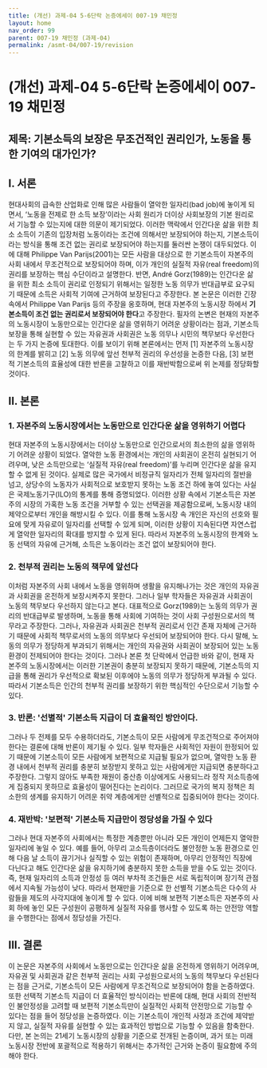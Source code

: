 ```yaml
---
title: (개선) 과제-04 5-6단락 논증에세이 007-19 채민정
layout: home
nav_order: 99
parent: 007-19 채민정 (과제-04)
permalink: /asmt-04/007-19/revision
---
```


# (개선) 과제-04 5-6단락 논증에세이 007-19 채민정 

## 제목: 기본소득의 보장은 무조건적인 권리인가, 노동을 통한 기여의 대가인가?

## I. 서론

현대사회의 급속한 산업화로 인해 많은 사람들이 열악한 일자리(bad job)에 놓이게 되면서, ‘노동을 전제로 한 소득 보장’이라는 사회 원리가 더이상 사회보장의 기본 원리로서 기능할 수 있는지에 대한 의문이 제기되었다. 이러한 맥락에서 인간다운 삶을 위한 최소 소득이 기존의 입장처럼 노동이라는 조건에 의해서만 보장되어야 하는지, 기본소득이라는 방식을 통해 조건 없는 권리로 보장되어야 하는지를 둘러싼 논쟁이 대두되었다. 이에 대해 Philippe Van Parijs(2001)는 모든 사람을 대상으로 한 기본소득이 자본주의 사회 내에서 무조건적으로 보장되어야 하며, 이가 개인의 실질적 자유(real freedom)의 권리를 보장하는 핵심 수단이라고 설명한다. 반면, André Gorz(1989)는 인간다운 삶을 위한 최소 소득이 권리로 인정되기 위해서는 일정한 노동 의무가 반대급부로 요구되기 때문에 소득은 사회적 기여에 근거하여 보장된다고 주장한다. 본 논문은 이러한 긴장 속에서 Philippe Van Parijs 등의 주장을 옹호하며, 현대 자본주의 노동시장 하에서 **기본소득이 조건 없는 권리로서 보장되어야 한다**고 주장한다. 필자의 논변은 현재의 자본주의 노동시장이 노동만으로는 인간다운 삶을 영위하기 어려운 상황이라는 점과, 기본소득 보장을 통해 실현할 수 있는 자유권과 사회권은 노동 의무나 시민의 책무보다 우선한다는 두 가지 논증에 토대한다. 이를 보이기 위해 본론에서는 먼저 [1] 자본주의 노동시장의 한계를 밝히고 [2] 노동 의무에 앞선 천부적 권리의 우선성을 논증한 다음, [3] 보편적 기본소득의 효율성에 대한 반론을 고찰하고 이를 재반박함으로써 위 논제를 정당화할 것이다.

## II. 본론

### 1. 자본주의 노동시장에서는 노동만으로 인간다운 삶을 영위하기 어렵다

현대 자본주의 노동시장에서는 더이상 노동만으로 인간으로서의 최소한의 삶을 영위하기 어려운 상황이 되었다. 열악한 노동 환경에서는 개인의 사회권이 온전히 실현되기 어려우며, 낮은 소득만으로는 ‘실질적 자유(real freedom)’를 누리며 인간다운 삶을 유지할 수 없게 된 것이다. 실제로 많은 국가에서 비정규직 일자리가 전체 일자리의 절반을 넘고, 상당수의 노동자가 사회적으로 보호받지 못하는 노동 조건 하에 놓여 있다는 사실은 국제노동기구(ILO)의 통계를 통해 증명되었다. 이러한 상황 속에서 기본소득은 자본주의 시장의 가혹한 노동 조건을 거부할 수 있는 선택권을 제공함으로써, 노동시장 내의 제약으로부터 개인을 해방시킬 수 있다. 이를 통해 노동시장 속 개인은 자신의 선호와 필요에 맞게 자유로이 일자리를 선택할 수 있게 되며, 이러한 상황이 지속된다면 자연스럽게 열악한 일자리의 확대를 방지할 수 있게 된다. 따라서 자본주의 노동시장의 한계와 노동 선택의 자유에 근거해, 소득은 노동이라는 조건 없이 보장되어야 한다.

### 2. 천부적 권리는 노동의 책무에 앞선다

이처럼 자본주의 사회 내에서 노동을 영위하며 생활을 유지해나가는 것은 개인의 자유권과 사회권을 온전하게 보장시켜주지 못한다. 그러나 일부 학자들은 자유권과 사회권이 노동의 책무보다 우선하지 않는다고 본다. 대표적으로 Gorz(1989)는 노동의 의무가 권리의 반대급부로 발생하며, 노동을 통해 사회에 기여하는 것이 사회 구성원으로서의 책무라고 주장한다. 그러나, 자유권과 사회권은 천부적 권리로서 인간 존재 자체에 근거하기 때문에 사회적 책무로서의 노동의 의무보다 우선되어 보장되어야 한다. 다시 말해, 노동의 의무가 정당하게 부과되기 위해서는 개인의 자유권와 사회권이 보장되어 있는 노동 환경이 전제되어야 한다는 것이다. 그러나 본론 첫 단락에서 언급한 바와 같이, 현재 자본주의 노동시장에서는 이러한 기본권이 충분히 보장되지 못하기 때문에, 기본소득의 지급을 통해 권리가 우선적으로 확보된 이후에야 노동의 의무가 정당하게 부과될 수 있다. 따라서 기본소득은 인간의 천부적 권리를 보장하기 위한 핵심적인 수단으로서 기능할 수 있다.

### 3. 반론: '선별적' 기본소득 지급이 더 효율적인 방안이다.

그러나 두 전제를 모두 수용하더라도, 기본소득이 모든 사람에게 무조건적으로 주어져야 한다는 결론에 대해 반론이 제기될 수 있다. 일부 학자들은 사회적인 자원이 한정되어 있기 때문에 기본소득이 모든 사람에게 보편적으로 지급될 필요가 없으며, 열악한 노동 환경 내에서 천부적 권리를 충분히 보장받지 못하고 있는 사람에게만 지급되면 충분하다고 주장한다. 그렇지 않아도 부족한 재원이 중산층 이상에게도 사용되느라 정작 저소득층에게 집중되지 못하므로 효율성이 떨어진다는 논리이다. 그러므로 국가의 복지 정책은 최소한의 생계를 유지하기 어려운 취약 계층에게만 선별적으로 집중되어야 한다는 것이다.

### 4. 재반박: '보편적' 기본소득 지급만이 정당성을 가질 수 있다

그러나 현대 자본주의 사회에서는 특정한 계층뿐만 아니라 모든 개인이 언제든지 열악한 일자리에 놓일 수 있다. 예를 들어, 아무리 고소득층이더라도 불안정한 노동 환경으로 인해 다음 날 소득이 끊기거나 실직할 수 있는 위험이 존재하며, 아무리 안정적인 직장에 다닌다고 해도 인간다운 삶을 유지하기에 충분하지 못한 소득을 받을 수도 있는 것이다. 즉, 현재 일자리의 소득과 안정성 등 여러 부차적 조건들은 서로 독립적이며 장기적 관점에서 지속될 가능성이 낮다. 따라서 현재만을 기준으로 한 선별적 기본소득은 다수의 사람들을 제도의 사각지대에 놓이게 할 수 있다. 이에 비해 보편적 기본소득은 자본주의 사회 하에 놓인 모든 구성원이 공평하게 실질적 자유를 행사할 수 있도록 하는 안전망 역할을 수행한다는 점에서 정당성을 가진다.

## III. 결론

이 논문은 자본주의 사회에서 노동만으로는 인간다운 삶을 온전하게 영위하기 어려우며, 자유권 및 사회권과 같은 천부적 권리는 사회 구성원으로서의 노동의 책무보다 우선된다는 점을 근거로, 기본소득이 모든 사람에게 무조건적으로 보장되어야 함을 논증하였다. 또한 선택적 기본소득 지급이 더 효율적인 방식이라는 반론에 대해, 현대 사회의 전반적인 불안정성을 고려할 때 보편적 기본소득만이 실질적인 사회적 안전망으로 기능할 수 있다는 점을 들어 정당성을 논증하였다. 이는 기본소득이 개인적 사정과 조건에 제약받지 않고, 실질적 자유를 실현할 수 있는 효과적인 방법으로 기능할 수 있음을 함축한다. 다만, 본 논의는 21세기 노동시장의 상황을 기준으로 전개된 논증이며, 과거 또는 미래 노동시장 전반에 포괄적으로 적용하기 위해서는 추가적인 근거와 논증이 필요함에 주의해야 한다. 